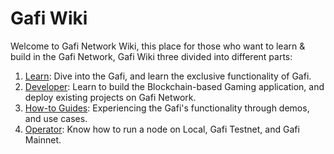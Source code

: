 # Gafi Wiki

Welcome to Gafi Network Wiki, this place for those who want to learn & build in the Gafi Network, Gafi Wiki three divided into different parts:



1. [Learn](https://wiki.gafi.network/learn): Dive into the Gafi, and learn the exclusive functionality of Gafi.
2. [Developer](https://wiki.gafi.network/developer): Learn to build the Blockchain-based Gaming application, and deploy existing projects on Gafi Network.
3. [How-to Guides](https://wiki.gafi.network/how-to-guides): Experiencing the Gafi's functionality through demos, and use cases.
4. [Operator](https://wiki.gafi.network/operator): Know how to run a node on Local, Gafi Testnet, and Gafi Mainnet.
